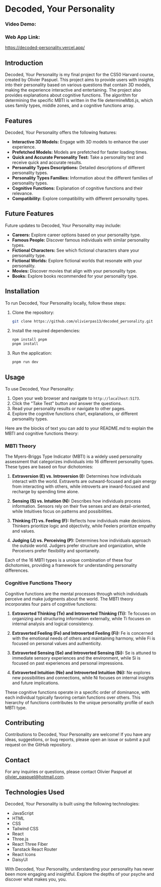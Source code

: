# Decoded, Your Personality

### Video Demo: 


### Web App Link: 
https://decoded-personality.vercel.app/

## Introduction
Decoded, Your Personality is my final project for the CS50 Harvard course, created by Olivier Paspuel. This project aims to provide users with insights into their personality based on various questions that contain 3D models, making the experience interactive and entertaining. The project also provides explanations about cognitive functions. The algorithm for determining the specific MBTI is written in the file determineMbti.js, which uses family types, middle zones, and a cognitive functions array.

## Features
Decoded, Your Personality offers the following features:

- **Interactive 3D Models:** Engage with 3D models to enhance the user experience.
- **Prefetched Models:** Models are prefetched for faster loading times.
- **Quick and Accurate Personality Test:** Take a personality test and receive quick and accurate results.
- **Personality Types Descriptions:** Detailed descriptions of different personality types.
- **Personality Types Families:** Information about the different families of personality types.
- **Cognitive Functions:** Explanation of cognitive functions and their relevance.
- **Compatibility:** Explore compatibility with different personality types.

## Future Features
Future updates to Decoded, Your Personality may include:

- **Careers:** Explore career options based on your personality type.
- **Famous People:** Discover famous individuals with similar personality types.
- **Fictional Characters:** See which fictional characters share your personality type.
- **Fictional Worlds:** Explore fictional worlds that resonate with your personality.
- **Movies:** Discover movies that align with your personality type.
- **Books:** Explore books recommended for your personality type.

## Installation
To run Decoded, Your Personality locally, follow these steps:

1. Clone the repository:
    ```bash
    git clone https://github.com/olivierpas13/decoded_personality.git
    ```

2. Install the required dependencies:
    ```bash
    npm install pnpm
    pnpm install
    ```

3. Run the application:
    ```bash
    pnpm run dev
    ```

## Usage
To use Decoded, Your Personality:

1. Open your web browser and navigate to `http://localhost:5173`.
2. Click the "Take Test" button and answer the questions.
3. Read your personality results or navigate to other pages.
4. Explore the cognitive functions chart, explanations, or different personality types.

Here are the blocks of text you can add to your README.md to explain the MBTI and cognitive functions theory:

### MBTI Theory
The Myers-Briggs Type Indicator (MBTI) is a widely used personality assessment that categorizes individuals into 16 different personality types. These types are based on four dichotomies:

1. **Extraversion (E) vs. Introversion (I):** Determines how individuals interact with the world. Extraverts are outward-focused and gain energy from interacting with others, while introverts are inward-focused and recharge by spending time alone.

2. **Sensing (S) vs. Intuition (N):** Describes how individuals process information. Sensors rely on their five senses and are detail-oriented, while Intuitives focus on patterns and possibilities.

3. **Thinking (T) vs. Feeling (F):** Reflects how individuals make decisions. Thinkers prioritize logic and objectivity, while Feelers prioritize empathy and values.

4. **Judging (J) vs. Perceiving (P):** Determines how individuals approach the outside world. Judgers prefer structure and organization, while Perceivers prefer flexibility and spontaneity.

Each of the 16 MBTI types is a unique combination of these four dichotomies, providing a framework for understanding personality differences.

### Cognitive Functions Theory
Cognitive functions are the mental processes through which individuals perceive and make judgments about the world. The MBTI theory incorporates four pairs of cognitive functions:

1. **Extraverted Thinking (Te) and Introverted Thinking (Ti):** Te focuses on organizing and structuring information externally, while Ti focuses on internal analysis and logical consistency.

2. **Extraverted Feeling (Fe) and Introverted Feeling (Fi):** Fe is concerned with the emotional needs of others and maintaining harmony, while Fi is focused on personal values and authenticity.

3. **Extraverted Sensing (Se) and Introverted Sensing (Si):** Se is attuned to immediate sensory experiences and the environment, while Si is focused on past experiences and personal impressions.

4. **Extraverted Intuition (Ne) and Introverted Intuition (Ni):** Ne explores new possibilities and connections, while Ni focuses on internal insights and future implications.

These cognitive functions operate in a specific order of dominance, with each individual typically favoring certain functions over others. This hierarchy of functions contributes to the unique personality profile of each MBTI type.

## Contributing
Contributions to Decoded, Your Personality are welcome! If you have any ideas, suggestions, or bug reports, please open an issue or submit a pull request on the GitHub repository.

## Contact
For any inquiries or questions, please contact Olivier Paspuel at olivier_paspuel@hotmail.com.

## Technologies Used
Decoded, Your Personality is built using the following technologies:

- JavaScript
- HTML
- CSS
- Tailwind CSS
- React
- Three.js
- React Three Fiber
- Tanstack React Router
- React Icons
- DaisyUI

With Decoded, Your Personality, understanding your personality has never been more engaging and insightful. Explore the depths of your psyche and discover what makes you, you.
